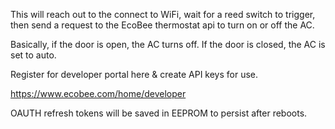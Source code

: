 This will reach out to the connect to WiFi, wait for a reed switch to trigger, then send a request to the EcoBee thermostat api to turn on or off the AC.

Basically, if the door is open, the AC turns off. If the door is closed, the AC is set to auto.

Register for developer portal here & create API keys for use.

https://www.ecobee.com/home/developer

OAUTH refresh tokens will be saved in EEPROM to persist after reboots.

